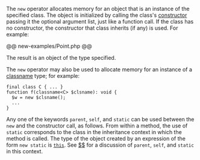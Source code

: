 The `new` operator allocates memory for an object that is an instance of the specified class.  The object is initialized by calling the 
class's [constructor](../classes/constructors.md) passing it the optional argument list, just like a function call. If the class has no 
constructor, the constructor that class inherits (if any) is used.  For example:

@@ new-examples/Point.php @@

The result is an object of the type specified.

The `new` operator may also be used to allocate memory for an instance of a [classname](../types/classname.md) type; for example:

```Hack
final class C { ... }
function f(classname<C> $clsname): void {
  $w = new $clsname();
  ...
}
```

Any one of the keywords `parent`, `self`, and `static` can be used between the `new` and the constructor call, as follows. From within a 
method, the use of `static` corresponds to the class in the inheritance context in which the method is called. The type of the object 
created by an expression of the form `new static` is [`this`](../types/this.md). See [$$](scope-resolution.md) for a discussion of `parent`, 
`self`, and `static` in this context.
